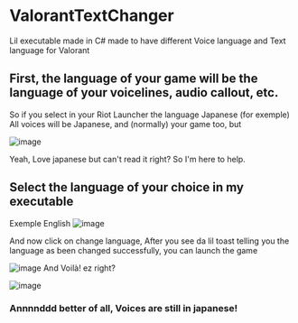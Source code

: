 # ValorantTextChanger
Lil executable made in C# made to have different Voice language and Text language for Valorant

## First, the language of your game will be the language of your voicelines, audio callout, etc.
So if you select in your Riot Launcher the language Japanese (for exemple)
All voices will be Japanese, and (normally) your game too, but

![image](https://user-images.githubusercontent.com/128378374/229327723-c4ab57ed-87d9-4e3c-9c99-6c6841679b2e.png)

Yeah, Love japanese but can't read it right?
So I'm here to help.

## Select the language of your choice in my executable
Exemple English
![image](https://user-images.githubusercontent.com/128378374/229327737-7ad2758c-ae9f-4e62-8a29-5c21f9223d07.png)

And now click on change language,
After you see da lil toast telling you the language as been changed successfully, you can launch the game

![image](https://user-images.githubusercontent.com/128378374/229327778-dbc264ea-bcc9-43b6-b2cb-131672a2fc16.png)
And Voilà! ez right?

![image](https://user-images.githubusercontent.com/128378374/229327841-ccbb797f-7a35-417a-bac1-31f3ed3e865a.png)

### Annnnddd better of all, Voices are still in japanese!
